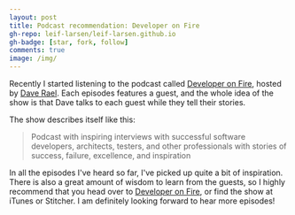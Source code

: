 ```yaml
---
layout: post
title: Podcast recommendation: Developer on Fire
gh-repo: leif-larsen/leif-larsen.github.io
gh-badge: [star, fork, follow]
comments: true
image: /img/
---
```

    
Recently I started listening to the podcast called [Developer on Fire](http://developeronfire.com/), hosted by [Dave Rael](https://twitter.com/raelyard). Each episodes features a guest, and the whole idea of the show is that Dave talks to each guest while they tell their stories. 

The show describes itself like this:
> Podcast with inspiring interviews with successful software developers, architects, testers, and other professionals with stories of success, failure, excellence, and inspiration

In all the episodes I've heard so far, I've picked up quite a bit of inspiration. There is also a great amount of wisdom to learn from the guests, so I highly recommend that you head over to [Developer on Fire](http://developeronfire.com/), or find the show at iTunes or Stitcher. I am definitely looking forward to hear more episodes!